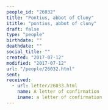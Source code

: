 ```yaml
---
people_id: "26032"
title: "Pontius, abbot of Cluny"
ititle: "pontius, abbot of cluny"
draft: false
type: "people"
birthdate: ""
deathdate: ""
social_title: ""
created: "2017-07-12"
modified: "2017-07-12"
url: "/people/26032.html"
sent:
received:
  - url: letter/26033.html
    name: A letter of confirmation
    iname: a letter of confirmation
---
```

